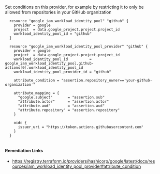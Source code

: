 
Set conditions on this provider, for example by restricting it to only be allowed from repositories in your GitHub organization

```hcl
  resource "google_iam_workload_identity_pool" "github" {
    provider = google
    project  = data.google_project.project.project_id
    workload_identity_pool_id = "github"
  }
  
  resource "google_iam_workload_identity_pool_provider" "github" {
    provider = google
    project  = data.google_project.project.project_id
    workload_identity_pool_id          = google_iam_workload_identity_pool.github-actions[0].workload_identity_pool_id
    workload_identity_pool_provider_id = "github"
  
    attribute_condition = "assertion.repository_owner=='your-github-organization'"

    attribute_mapping = {
      "google.subject"       = "assertion.sub"
      "attribute.actor"      = "assertion.actor"
      "attribute.aud"        = "assertion.aud"
      "attribute.repository" = "assertion.repository"
    }
  
    oidc {
      issuer_uri = "https://token.actions.githubusercontent.com"
    }
  }
 
```

#### Remediation Links
 - https://registry.terraform.io/providers/hashicorp/google/latest/docs/resources/iam_workload_identity_pool_provider#attribute_condition

